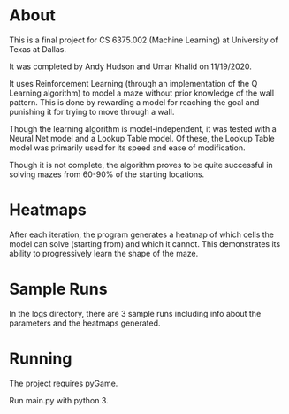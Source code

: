 # About

This is a final project for CS 6375.002 (Machine Learning) at University of Texas at Dallas.

It was completed by Andy Hudson and Umar Khalid on 11/19/2020.

It uses Reinforcement Learning (through an implementation of the Q Learning algorithm) to model a maze without prior knowledge of the wall pattern.
This is done by rewarding a model for reaching the goal and punishing it for trying to move through a wall.

Though the learning algorithm is model-independent, it was tested with a Neural Net model and a Lookup Table model.
Of these, the Lookup Table model was primarily used for its speed and ease of modification.

Though it is not complete, the algorithm proves to be quite successful in solving mazes from 60-90% of the starting locations.

# Heatmaps

After each iteration, the program generates a heatmap of which cells the model can solve (starting from) and which it cannot. This demonstrates its ability to progressively learn the shape of the maze.

# Sample Runs

In the logs directory, there are 3 sample runs including info about the parameters and the heatmaps generated.

# Running

The project requires pyGame.

Run main.py with python 3.

